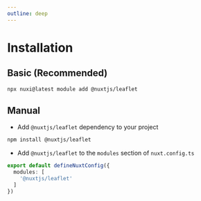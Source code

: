 ```yaml
---
outline: deep
---
```


# Installation

## Basic (Recommended)

```bash
npx nuxi@latest module add @nuxtjs/leaflet
```

## Manual

- Add `@nuxtjs/leaflet` dependency to your project

```bash
npm install @nuxtjs/leaflet
```

- Add `@nuxtjs/leaflet` to the `modules` section of `nuxt.config.ts`

```ts
export default defineNuxtConfig({
  modules: [
    '@nuxtjs/leaflet'
  ]
})
```

